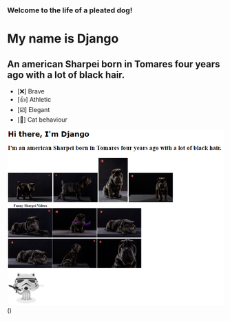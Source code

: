 ### Welcome to the life of a pleated dog!
# **My name is Django**
## An american Sharpei born in Tomares four years ago with a lot of black hair.
- [:x:] Brave
- [:+1:] Athletic
- [:ballot_box_with_check:] Elegant
- [:paw_prints:] Cat behaviour
  
![](DjangoScreenshot.PNG)()
